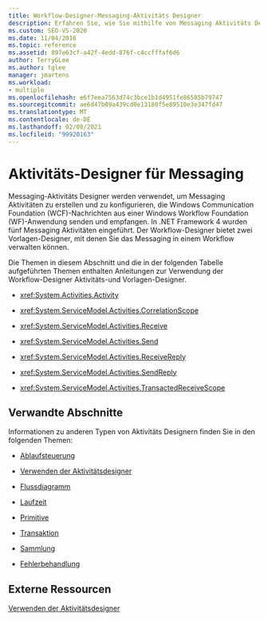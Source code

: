 ```yaml
---
title: Workflow-Designer-Messaging-Aktivitäts Designer
description: Erfahren Sie, wie Sie mithilfe von Messaging Aktivitäts Designern Messaging Aktivitäten erstellen und konfigurieren, die Windows Communication Foundation (WCF)-Nachrichten senden und empfangen.
ms.custom: SEO-VS-2020
ms.date: 11/04/2016
ms.topic: reference
ms.assetid: 897e63cf-a42f-4edd-876f-c4ccfffaf6d6
author: TerryGLee
ms.author: tglee
manager: jmartens
ms.workload:
- multiple
ms.openlocfilehash: e6f7eea7563d74c3bce1b1d4951fe86585b79747
ms.sourcegitcommit: ae6d47b09a439cd0e13180f5e89510e3e347fd47
ms.translationtype: MT
ms.contentlocale: de-DE
ms.lasthandoff: 02/08/2021
ms.locfileid: "99920163"
---
```

# <a name="messaging-activity-designers"></a>Aktivitäts-Designer für Messaging

Messaging-Aktivitäts Designer werden verwendet, um Messaging Aktivitäten zu erstellen und zu konfigurieren, die Windows Communication Foundation (WCF)-Nachrichten aus einer Windows Workflow Foundation (WF)-Anwendung senden und empfangen. In .NET Framework 4 wurden fünf Messaging Aktivitäten eingeführt. Der Workflow-Designer bietet zwei Vorlagen-Designer, mit denen Sie das Messaging in einem Workflow verwalten können.

Die Themen in diesem Abschnitt und die in der folgenden Tabelle aufgeführten Themen enthalten Anleitungen zur Verwendung der Workflow-Designer Aktivitäts-und Vorlagen-Designer.

- <xref:System.Activities.Activity>

- <xref:System.ServiceModel.Activities.CorrelationScope>

- <xref:System.ServiceModel.Activities.Receive>

- <xref:System.ServiceModel.Activities.Send>

- <xref:System.ServiceModel.Activities.ReceiveReply>

- <xref:System.ServiceModel.Activities.SendReply>

- <xref:System.ServiceModel.Activities.TransactedReceiveScope>

## <a name="related-sections"></a>Verwandte Abschnitte

Informationen zu anderen Typen von Aktivitäts Designern finden Sie in den folgenden Themen:

- [Ablaufsteuerung](../workflow-designer/control-flow-activity-designers.md)

- [Verwenden der Aktivitätsdesigner](control-flow-activity-designers.md)

- [Flussdiagramm](../workflow-designer/flowchart-activity-designers.md)

- [Laufzeit](../workflow-designer/runtime-activity-designers.md)

- [Primitive](../workflow-designer/primitives-activity-designers.md)

- [Transaktion](../workflow-designer/transaction-activity-designers.md)

- [Sammlung](../workflow-designer/collection-activity-designers.md)

- [Fehlerbehandlung](../workflow-designer/error-handling-activity-designers.md)

## <a name="external-resources"></a>Externe Ressourcen

[Verwenden der Aktivitätsdesigner](control-flow-activity-designers.md)